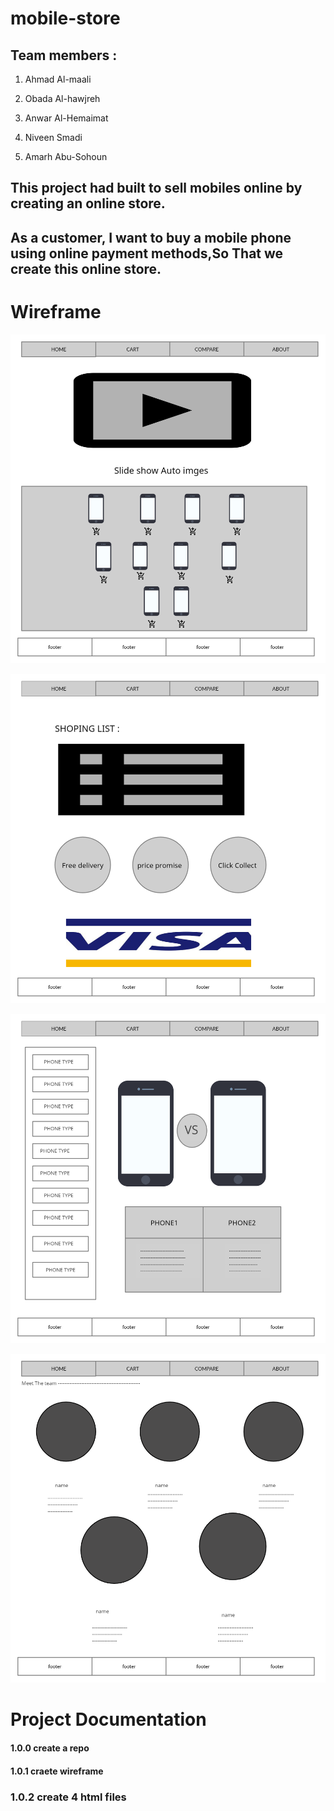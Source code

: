 # mobile-store
## Team members :

1. Ahmad Al-maali

2. Obada Al-hawjreh

3. Anwar Al-Hemaimat

4. Niveen Smadi

5. Amarh Abu-Sohoun

## This project had built to sell mobiles online by creating an online store.


## As a customer, I want to buy a mobile phone using online payment methods,So That we create this online store.
# Wireframe
![Home](/Wireframe/Home.png "Home")

![Cart](/Wireframe/Cart.png "Cart")

![Compare](/Wireframe/Copmare.png "Compare")

![About Us](/Wireframe/About.png "About Us")





# Project Documentation
#### 1.0.0 create a repo
#### 1.0.1 craete wireframe
### 1.0.2 create 4 html files


